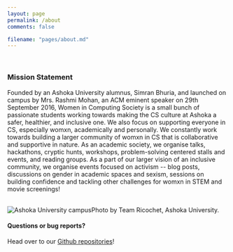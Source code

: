 ```yaml
---
layout: page
permalink: /about
comments: false

filename: "pages/about.md"
---
```

<style type="text/css">
	ul.icons {
			cursor: default;
			list-style: none;
			padding-left: 0;
		}

			ul.icons li {
				text-align: center;
				display: inline-block;
				padding: 0 1em 0 0;
			}

				ul.icons li:last-child {
					padding-right: 0;
				}
</style>
<footer id="footer">
	<ul class="icons">
		<li><a href="https://www.linkedin.com/company/wics-ashoka-university" class="fa fa-linkedin-square" style="font-size:30px"><span class="label"></span></a></li>
		<li><a href="https://github.com/wics-ashoka" class="fa fa-github" style="font-size:30px"><span class="label"></span></a></li>
		<li><a href="https://www.facebook.com/ashokawics" class="icon style2 fa-facebook"><span class="label"></span></a></li>
		<li><a href="https://www.instagram.com/wics.ashoka/" class="icon style2 fa-instagram"><span class="label"></span></a></li>
		<li><a href="mailto: wics@ashoka.edu.in" class="fa fa-envelope" style="font-size:30px"><span class="label"></span></a></li>
	</ul>

<div class="row justify-content-between">
<div class="col-md-8 pr-5">

<h3>Mission Statement</h3>
Founded by an Ashoka University alumnus, Simran Bhuria, and launched on campus by Mrs. Rashmi Mohan, an ACM eminent speaker on 29th September 2016, Women in Computing Society is a small bunch of passionate students working towards making the CS culture at Ashoka a safer, healthier, and inclusive one. We also focus on supporting everyone in CS, especially womxn, academically and personally. We constantly work towards building a larger community of womxn in CS that is collaborative and supportive in nature. As an academic society, we organise talks, hackathons, cryptic hunts, workshops, problem-solving centered stalls and events, and reading groups. As a part of our larger vision of an inclusive community, we organise events focused on activism -- blog posts, discussions on gender in academic spaces and sexism, sessions on building confidence and tackling other challenges for womxn in STEM and movie screenings! 
<br><br>
<p class="mb-5"><img class="shadow-lg" src="{{site.baseurl}}/assets/images/about-1.png" alt="Ashoka University campus" />Photo by Team Ricochet, Ashoka University. </p>

<h4>Questions or bug reports?</h4>

<p>Head over to our <a href="https://github.com/wics-ashoka">Github repositories</a>!</p>

</div>

<div class="col-md-4">

<!-- <div class="sticky-top sticky-top-80">
<h5>Buy me a coffee</h5>

<p>Check out our other work on our <a target="_blank" href="https://github.com/wics-ashoka">Github Organisation <i class="fab fa-github"></i></a>.</p>

</div> -->
</div>
</div>
